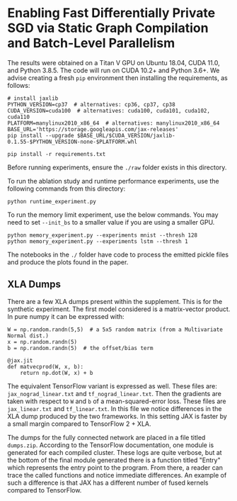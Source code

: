 # Enabling Fast Differentially Private SGD via Static Graph Compilation and Batch-Level Parallelism

The results were obtained on a Titan V GPU on Ubuntu 18.04, CUDA 11.0, and Python 3.8.5. The code will run on CUDA 10.2+ and Python 3.6+. We advise creating a fresh `pip` environment then installing the requirements, as follows:

```
# install jaxlib
PYTHON_VERSION=cp37  # alternatives: cp36, cp37, cp38
CUDA_VERSION=cuda100  # alternatives: cuda100, cuda101, cuda102, cuda110
PLATFORM=manylinux2010_x86_64  # alternatives: manylinux2010_x86_64
BASE_URL='https://storage.googleapis.com/jax-releases'
pip install --upgrade $BASE_URL/$CUDA_VERSION/jaxlib-0.1.55-$PYTHON_VERSION-none-$PLATFORM.whl

pip install -r requirements.txt
```

Before running experiments, ensure the `./raw` folder exists in this directory.

To run the ablation study and runtime performance experiments, use the following commands from this directory:

```
python runtime_experiment.py
```

To run the memory limit experiment, use the below commands. You may need to set `--init_bs` to a smaller value if you are using a smaller GPU.

```
python memory_experiment.py --experiments mnist --thresh 128
python memory_experiment.py --experiments lstm --thresh 1
```

The notebooks in the `./` folder have code to process the emitted pickle files and produce the plots found in the paper.

## XLA Dumps

There are a few XLA dumps present within the supplement. This is for the synthetic experiment. The first model considered is a matrix-vector product. In pure numpy it can be expressed with:

```
W = np.random.randn(5,5)  # a 5x5 random matrix (from a Multivariate Normal dist.)
x = np.random.randn(5)
b = np.random.randn(5)  # the offset/bias term

@jax.jit
def matvecprod(W, x, b):
    return np.dot(W, x) + b
```

The equivalent TensorFlow variant is expressed as well. These files are: `jax_nograd_linear.txt` and `tf_nograd_linear.txt`. Then the gradients are taken with respect to `W` and `b` of a mean-squared-error loss. These files are `jax_linear.txt` and `tf_linear.txt`. In this file we notice differences in the XLA dump produced by the two frameworks. In this setting JAX is faster by a small margin compared to TensorFlow 2 + XLA.

The dumps for the fully connected network are placed in a file titled `dumps.zip`. According to the TensorFlow documentation, one module is generated for each compiled cluster. These logs are quite verbose, but at the bottom of the final module generated there is a function titled "Entry" which represents the entry point to the program. From there, a reader can trace the called functions and notice immediate differences. An example of such a difference is that JAX has a different number of fused kernels compared to TensorFlow.
